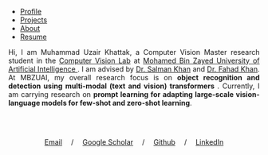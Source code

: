 <ul>
  <li><a class="active" href="index">Profile</a></li>
  <li><a href="projects">Projects</a></li>
  <li><a href="about">About</a></li>
  <li><a href="files/MuhammadUzairKhattak.pdf">Resume</a></li>
</ul>

<p align="justify">
Hi, I am Muhammad Uzair Khattak, a Computer Vision Master research student in the <a href="https://mbzuai-cv-lab.netlify.app//">Computer Vision Lab</a> at <a href="https://mbzuai.ac.ae">Mohamed Bin Zayed University of Artificial Intelligence </a>. I am advised by <a href="https://scholar.google.es/citations?user=M59O9lkAAAAJ">Dr. Salman Khan</a> and <a href="https://scholar.google.com/citations?user=zvaeYnUAAAAJ&hl=en">Dr. Fahad Khan</a>. At MBZUAI, my overall research focus is on <b>object recognition and detection using multi-modal (text and vision) transformers </b>. Currently, I am carrying research on <b>prompt learning for adapting large-scale vision-language models for few-shot and zero-shot learning</b>. 
</p>

<br> <br>

<p style="text-align:center">
                <a href="mailto:uzair.khattak@mbzuai.ac.ae">Email</a> &emsp;/&emsp;
                <a href="https://scholar.google.es/citations?user=M6fFL4gAAAAJ&hl=en">Google Scholar</a> &emsp;/&emsp;
                <a href="https://github.com/muzairkhattak">Github</a> &emsp;/&emsp;
                <a href="https://www.linkedin.com/in/muhammad-uzair-khattak-204ba1150/">LinkedIn</a>
              </p>
              
<br>
